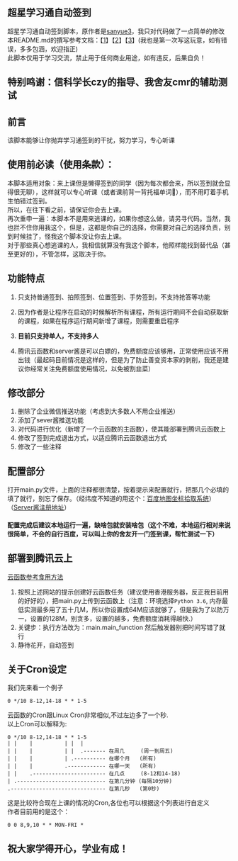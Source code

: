 ## 超星学习通自动签到
超星学习通自动签到脚本，原作者是[sanyue3](https://github.com/sanyue3/ChaoXingSign)，我只对代码做了一点简单的修改  
本README.md的撰写参考文档：【[1](https://github.com/yuban10703/chaoxingsign/blob/master/README.md)】【[2](https://github.com/exqlnet/chaoxing_sign/blob/master/README.md)】【[3](https://github.com/sanyue3/ChaoXingSign/blob/main/README.md)】(我也是第一次写这玩意，如有错误，多多包涵，欢迎指正)  
此脚本仅用于学习交流，禁止用于任何商业用途，如有违反，后果自负！

## 特别鸣谢：信科学长czy的指导、我舍友cmr的辅助测试

## 前言
该脚本能够让你抛弃学习通签到的干扰，努力学习，专心听课

## 使用前必读（使用条款）：
本脚本适用对象：来上课但是懒得签到的同学（因为每次都会来，所以签到就会显得很无聊），这样就可以专心听课（或者课前背一背托福单词🐶），而不用盯着手机生怕错过签到。  
所以，在往下看之前，请保证你会去上课。  
再次重申一遍：本脚本不是用来逃课的，如果你想这么做，请另寻代码。当然，我也拦不住你用我这个，但是，这都是你自己的选择，你需要对自己的选择负责，别到时候挂了，怪我这个脚本没让你去上课。  
对于那些真心想逃课的人，我相信就算没有我这个脚本，他照样能找到替代品（甚至更好的），不管怎样，这取决于你。  

## 功能特点
1. 只支持普通签到、拍照签到、位置签到、手势签到，不支持抢答等功能

2. 因为作者是让程序在启动的时候解析所有课程，所有运行期间不会自动获取新的课程，如果在程序运行期间新增了课程，则需要重启程序

3. **目前只支持单人，不支持多人**

4. 腾讯云函数和server酱是可以白嫖的，免费额度应该够用，正常使用应该不用出钱（最起码目前情况是这样的，但是为了防止善变资本家的剥削，我还是建议你经常关注免费额度使用情况，以免被割韭菜）

## 修改部分
1. 删除了企业微信推送功能（考虑到大多数人不用企业推送）
2. 添加了sever酱推送功能
3. 对代码进行优化（新增了一个云函数的主函数），使其能部署到腾讯云函数上
4. 修改了签到完成退出方式，以适应腾讯云函数退出方式
5. 修改了一些注释

## 配置部分
打开main.py文件，上面的注释都很清楚，按着提示来配置就行，把那几个必填的填了就行，别忘了保存。（经纬度不知道的用这个：[百度地图坐标拾取系统](https://api.map.baidu.com/lbsapi/getpoint/index.html)）（[Server酱注册地址](https://sct.ftqq.com/)）

#### 配置完成后建议本地运行一遍，缺啥包就安装啥包（这个不难，本地运行相对来说很简单，不会的自行百度，可以叫上你的舍友开一门签到课，帮忙测试一下）

## 部署到腾讯云上
[云函数参考食用方法](https://yuban10703.xyz/archives/527)
1. 按照上述网站的提示创建好云函数任务（建议使用香港服务器，反正我目前用的好好的），把main.py上传到云函数上（注意：环境选择`Python 3.6`,
内存最低实测最多用了五十几M，所以你设置成64M应该就够了，但是我为了以防万一，设置的128M，别贪多，设置的越多，免费额度消耗得越快.）
2. 关键步：执行方法改为：main.main_function   然后触发器别把时间写错了就行
3. 静待花开，自动签到

## 关于Cron设定
我们先来看一个例子

```
0 */10 8-12,14-18 * * 1-5
```

云函数的Cron跟Linux Cron非常相似,不过左边多了一个秒.  
以上Cron可以解释为: 

```
0 */10 8-12,14-18 * * 1-5
| |    |          | |  |
| |    |          | |  .------- 在周几     (周一到周五)
| |    |          | .---------- 在哪个月   (所有)  
| |    |          .------------ 在哪一天   (所有)
| |    .----------------------- 在几点     (8-12和14-18) 
| .---------------------------- 在第几分钟 (每隔10分钟)
.------------------------------ 在第几秒   (第0秒)
```
这是比较符合现在上课的情况的Cron,各位也可以根据这个列表进行自定义  
作者目前用的是这个：
```
0 0 8,9,10 * * MON-FRI *
```
## 祝大家学得开心，学业有成！











